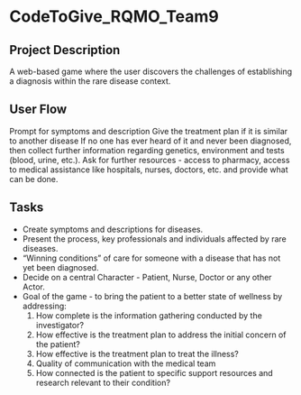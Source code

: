 # CodeToGive_RQMO_Team9

## Project Description ##
A web-based game where the user discovers the challenges of establishing a diagnosis within the rare disease context.

## User Flow ##
Prompt for symptoms and description
Give the treatment plan if it is similar to another disease
If no one has ever heard of it and never been diagnosed, then collect further information regarding genetics, environment and tests (blood, urine, etc.).
Ask for further resources - access to pharmacy, access to medical assistance like hospitals, nurses, doctors, etc. and provide what can be done.

## Tasks ##
- Create symptoms and descriptions for diseases.
- Present the process, key professionals and individuals affected by rare diseases.
- “Winning conditions” of care for someone with a disease that has not yet been diagnosed.
- Decide on a central Character - Patient, Nurse, Doctor or any other Actor.
- Goal of the game - to bring the patient to a better state of wellness by addressing:
    1. How complete is the information gathering conducted by the investigator?
    2. How effective is the treatment plan to address the initial concern of the patient?
    3. How effective is the treatment plan to treat the illness?
    4. Quality of communication with the medical team
    5. How connected is the patient to specific support resources and research relevant to their condition?

